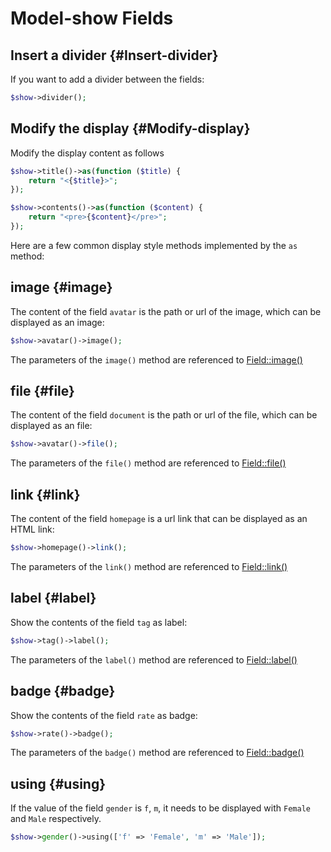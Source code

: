 # Model-show Fields

## Insert a divider {#Insert-divider}

If you want to add a divider between the fields:

```php
$show->divider();
```

## Modify the display {#Modify-display}

Modify the display content as follows

```php
$show->title()->as(function ($title) {
    return "<{$title}>";
});

$show->contents()->as(function ($content) {
    return "<pre>{$content}</pre>";
});
```

Here are a few common display style methods implemented by the `as` method:

## image {#image}

The content of the field `avatar` is the path or url of the image, which can be displayed as an image:

```php
$show->avatar()->image();
```

The parameters of the `image()` method are referenced to [Field::image()](https://github.com/z-song/laravel-admin/blob/master/src/Show/Field.php#L193)

## file {#file}

The content of the field `document` is the path or url of the file, which can be displayed as an file:

```php
$show->avatar()->file();
```

The parameters of the `file()` method are referenced to [Field::file()](https://github.com/z-song/laravel-admin/blob/master/src/Show/Field.php#L216)

## link {#link}

The content of the field `homepage` is a url link that can be displayed as an HTML link:

```php
$show->homepage()->link();
```

The parameters of the `link()` method are referenced to [Field::link()](https://github.com/z-song/laravel-admin/blob/master/src/Show/Field.php#L266)

## label {#label}

Show the contents of the field `tag` as label:

```php
$show->tag()->label();
```

The parameters of the `label()` method are referenced to [Field::label()](https://github.com/z-song/laravel-admin/blob/master/src/Show/Field.php#L282)

## badge {#badge}

Show the contents of the field `rate` as badge:

```php
$show->rate()->badge();
```

The parameters of the `badge()` method are referenced to [Field::badge()](https://github.com/z-song/laravel-admin/blob/master/src/Show/Field.php#L302)

## using {#using}

If the value of the field `gender` is `f`, `m`, it needs to be displayed with `Female` and `Male` respectively.

```php
$show->gender()->using(['f' => 'Female', 'm' => 'Male']);
```
